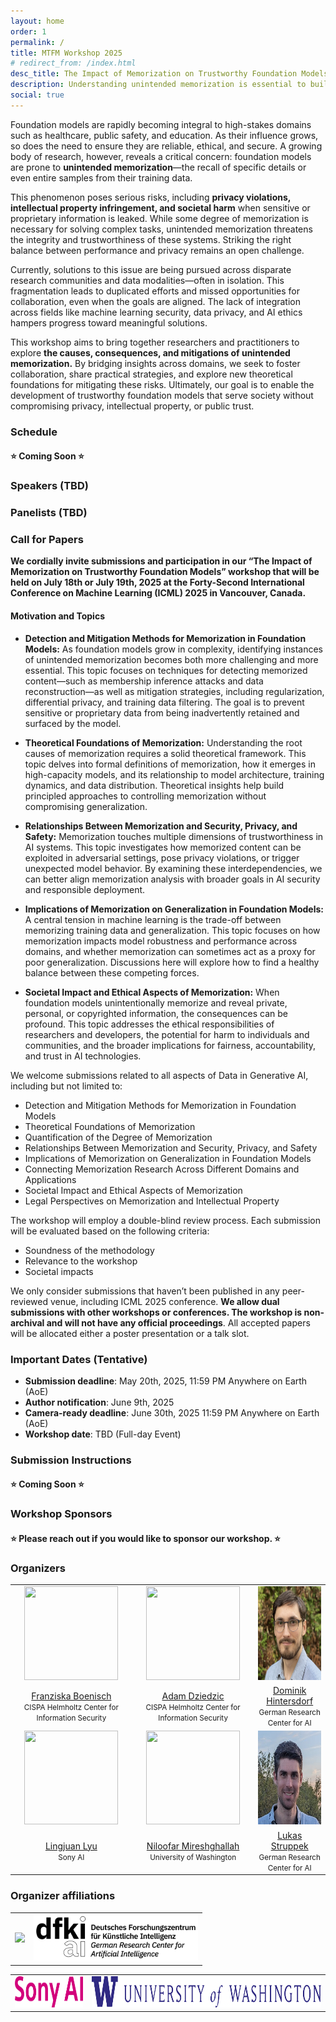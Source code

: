 ```yaml
---
layout: home
order: 1
permalink: /
title: MTFM Workshop 2025
# redirect_from: /index.html
desc_title: The Impact of Memorization on Trustworthy Foundation Models @ ICML 2025
description: Understanding unintended memorization is essential to building trustworthy foundation models.
social: true
---
```


<!-- <td style="text-align:center"><img src="assets/img/workshop-votes.png" height="170"></td> <br />
<td style="text-align:center"><a href="https://bit.ly/bugs-orals">Vote Best Oral</a> | <a href="https://bit.ly/bugs-posters">Vote Best Poster</a></td> <br /> -->

Foundation models are rapidly becoming integral to high-stakes domains such as healthcare, public safety, and education. As their influence grows, so does the need to ensure they are reliable, ethical, and secure. A growing body of research, however, reveals a critical concern: foundation models are prone to <b>unintended memorization</b>—the recall of specific details or even entire samples from their training data.

This phenomenon poses serious risks, including <b>privacy violations, intellectual property infringement, and societal harm</b> when sensitive or proprietary information is leaked. While some degree of memorization is necessary for solving complex tasks, unintended memorization threatens the integrity and trustworthiness of these systems. Striking the right balance between performance and privacy remains an open challenge.

Currently, solutions to this issue are being pursued across disparate research communities and data modalities—often in isolation. This fragmentation leads to duplicated efforts and missed opportunities for collaboration, even when the goals are aligned. The lack of integration across fields like machine learning security, data privacy, and AI ethics hampers progress toward meaningful solutions.

This workshop aims to bring together researchers and practitioners to explore <b>the causes, consequences, and mitigations of unintended memorization.</b> By bridging insights across domains, we seek to foster collaboration, share practical strategies, and explore new theoretical foundations for mitigating these risks. Ultimately, our goal is to enable the development of trustworthy foundation models that serve society without compromising privacy, intellectual property, or public trust.

<!-- **UPDATE**: fill out this form if you are interested in a post-workshop social: [https://forms.gle/XjeSVmyHnsp7EmLB6](https://forms.gle/XjeSVmyHnsp7EmLB6). -->

<!-- ### Schedule (Meeting Room 317A, 9 AM - 5 PM, July 29, 2023) -->
### Schedule

<!-- ⭐ **Link to NeurIPS page: [https://neurips.cc/virtual/2023/workshop/66550](https://neurips.cc/virtual/2023/workshop/66550)** ⭐ -->
#### ⭐ **Coming Soon** ⭐


<!-- |----------------------|---------------------------------------------------------|---------------------------------------------------------------------------------------|
| Start Time (CST/GMT-06:00, New Orleans)  |  Session                                                 | Speaker(s)                                                                            |
|:---------------------|:--------------------------------------------------------------------------------|:---------------------------------------------------------------------------------------|
| 08:55 am | Opening Remarks                                                                            | Organizers                                                                            |
|---------------------|--------------------------------------------------------------------------------|---------------------------------------------------------------------------------------|
| 09:00 am | **Invited Talk 1:** A Blessing in Disguise: Backdoor Attacks as Watermarks for Dataset Copyright | Yiming Li |
| 09:30 am | **Invited Talk 2:** Recent Advances in Backdoor Defense and Benchmark | Baoyuan Wu  |
| 10:00 am | Coffee Break                                                                           |  |
|---------------------|--------------------------------------------------------------------------------|---------------------------------------------------------------------------------------|
| 10:30 am | **Invited Talk 3:** The difference between safety and security for watermarking                                                                                | Jonas Geiping |
| 11:00 am | **Oral 1:** Effective Backdoor Mitigation Depends on the Pre-training Objective | Sahil Verma, Gantavya Bhatt, Soumye Singhal, Arnav Das, Chirag Shah, John Dickerson, Jeff A Bilmes |
| 11:15 am  | **Invited Talk 4:** Universal jailbreak backdoors from poisoned human feedback | Florian Tramèr |
| 11:45 am | Lunch Break | |
|---------------------|----------------------------------------------------------------------------------------|---------------------------------------------------------------------------------------|
| 01:00 pm | **Oral 2:** VillanDiffusion: A Unified Backdoor Attack Framework for Diffusion Models | Sheng-Yen Chou, Pin-Yu Chen, Tsung-Yi Ho |
| 01:15 pm | **Oral 3:** The Stronger the Diffusion Model, the Easier the Backdoor: Data Poisoning to Induce Copyright Breaches Without Adjusting Finetuning Pipeline | Haonan Wang, Qianli Shen, Yao Tong, Yang Zhang, Kenji Kawaguchi |
| 01:30 pm | **Invited talk 5:** Is this model mine? On stealing and defending machine learning models | Adam Dziedzic |
| 02:00 pm | **Invited talk 6**                                                                           | Ruoxi Jia |
| 02:30 pm | Coffee Break                                                                     |  |
|---------------------|----------------------------------------------------------------------------------------|---------------------------------------------------------------------------------------|
| 03:00 pm | **Poster Session**                                                                                | Paper Authors |
| 03:45 pm | **Oral 4:** Backdooring Instruction-Tuned Large Language Models with Virtual Prompt Injection | Jun Yan, Vikas Yadav, Shiyang Li, Lichang Chen, Zheng Tang, Hai Wang, Vijay Srinivasan, Xiang Ren, Hongxia Jin |
| 04:00 pm | **Oral 5:** BadChain: Backdoor Chain-of-Thought Prompting for Large Language Models | Zhen Xiang, Fengqing Jiang, Zidi Xiong, Bhaskar Ramasubramanian, Radha Poovendran, Bo Li |
| 04:15 pm | **Invited Talk 7:** Decoding Backdoors in LLMs and Their Implications | Bo Li |
|---------------------|----------------------------------------------------------------------------------------|---------------------------------------------------------------------------------------|
| 04:45 pm | **Panel Discussion**                                                                     | Moderator: Eugene Bagdasaryan |
| 05:15 pm   | Closing Remarks                                                                        | Organizers    |  -->


### Speakers (TBD)

<!-- ### Speakers (Tentative) -->

<!-- <table style="width:100%">
  <tr>
    <td style="text-align:center"><img src="assets/img/icml2025/speakers/pinyuchen-square.webp" height="170" width="170"></td>
    <td style="text-align:center"><img src="assets/img/icml2025/speakers/zicokolter-square.jpg" height="170" width="170"></td>
    <td style="text-align:center"><img src="assets/img/icml2025/speakers/sanmikoyejo-square.jpg" height="170" width="170"></td>
  </tr>
  <tr>
    <td style="text-align:center"><a href="https://sites.google.com/site/pinyuchenpage/home">Pin-Yu Chen</a> <small> <br> Principal Research Scientist <br> IBM Research AI </small> </td>
    <td style="text-align:center"><a href="https://zicokolter.com/">Zico Kolter</a> <small> <br> Professor <br> Carnegie Mellon University </small> </td>
    <td style="text-align:center"><a href="https://cs.stanford.edu/~sanmi/">Sanmi Koyejo</a> <small><br> Assistant Professor <br> Stanford University </small></td>
  </tr>
  <tr>
    <td style="text-align:center"><img src="assets/img/icml2025/speakers/dawnsong-square.jpg" height="170" width="170"></td>
    <td style="text-align:center"><img src="assets/img/icml2025/speakers/ericwallace-square.jpg" height="170" width="170"></td>
    <td style="text-align:center"><img src="assets/img/icml2025/speakers/ericwong-square.jpg" height="170" width="170"></td>
  </tr>
  <tr>
    <td style="text-align:center"><a href="https://dawnsong.io/">Dawn Song</a> <small> <br> Professor <br> University of California, Berkeley	</small> </td>
    <td style="text-align:center"><a href="https://www.ericswallace.com/">Eric Wallace</a> <small> <br> Member of Technical Staff <br> OpenAI </small> </td>
    <td style="text-align:center"><a href="https://riceric22.github.io/">Eric Wong</a> <small> <br> Assistant Professor <br> University of Pennsylvania </small> </td>
  </tr>
</table> -->

### Panelists (TBD)

<!-- ### Panelists (Tentative) -->

<!-- 
<table style="width:100%">
  <tr>
    <td style="text-align:center"><img src="assets/img/icml2025/panelists/tatsunorihashimoto-square.jpg" height="170" width="170"></td>
    <td style="text-align:center"><img src="assets/img/icml2025/panelists/adinawilliams-square.jpg" height="170" width="170"></td>
    <td style="text-align:center"><img src="assets/img/icml2025/panelists/rexying-square.jpg" height="170" width="170"></td>
  </tr>
  <tr>
    <td style="text-align:center"><a href="https://thashim.github.io/">Tatsunori Hashimoto</a> <small> <br>Assistant Professor <br> Stanford University </small> </td>
    <td style="text-align:center"><a href="https://ai.meta.com/people/1396973444287406/adina-williams/">Adina Williams</a> <small> <br>Research Scientist <br> Facebook AI Research </small></td>
    <td style="text-align:center"><a href="https://www.cs.yale.edu/homes/ying-rex/">Rex (Zhitao) Ying</a> <small> <br>Assistant Professor <br> Yale University </small> </td>
  </tr>
</table> -->

### Call for Papers

**We cordially invite submissions and participation in our “The Impact of Memorization on Trustworthy Foundation Models” workshop that will be held on July 18th or July 19th, 2025 at the Forty-Second International Conference on Machine Learning (ICML) 2025 in Vancouver, Canada.**

<!-- The submission deadline is **<s>September 29, 2023</s> October 6th, 2023, 23:59 AoE** and the submission link <a href="https://openreview.net/group?id=NeurIPS.cc/2023/Workshop/BUGS">https://openreview.net/group?id=NeurIPS.cc/2023/Workshop/BUGS</a>. -->

#### Motivation and Topics

<!--
TODO: write a short intro to the motivation and the topics.
#
#
#
#
#
#
#
#
#
#
#
#
#
#
-->

* **Detection and Mitigation Methods for Memorization in Foundation Models:** As foundation models grow in complexity, identifying instances of unintended memorization becomes both more challenging and more essential. This topic focuses on techniques for detecting memorized content—such as membership inference attacks and data reconstruction—as well as mitigation strategies, including regularization, differential privacy, and training data filtering. The goal is to prevent sensitive or proprietary data from being inadvertently retained and surfaced by the model.

* **Theoretical Foundations of Memorization:** Understanding the root causes of memorization requires a solid theoretical framework. This topic delves into formal definitions of memorization, how it emerges in high-capacity models, and its relationship to model architecture, training dynamics, and data distribution. Theoretical insights help build principled approaches to controlling memorization without compromising generalization.

* **Relationships Between Memorization and Security, Privacy, and Safety:** Memorization touches multiple dimensions of trustworthiness in AI systems. This topic investigates how memorized content can be exploited in adversarial settings, pose privacy violations, or trigger unexpected model behavior. By examining these interdependencies, we can better align memorization analysis with broader goals in AI security and responsible deployment.

* **Implications of Memorization on Generalization in Foundation Models:** A central tension in machine learning is the trade-off between memorizing training data and generalization. This topic focuses on how memorization impacts model robustness and performance across domains, and whether memorization can sometimes act as a proxy for poor generalization. Discussions here will explore how to find a healthy balance between these competing forces.

* **Societal Impact and Ethical Aspects of Memorization:** When foundation models unintentionally memorize and reveal private, personal, or copyrighted information, the consequences can be profound. This topic addresses the ethical responsibilities of researchers and developers, the potential for harm to individuals and communities, and the broader implications for fairness, accountability, and trust in AI technologies.


We welcome submissions related to all aspects of Data in Generative AI, including but not limited to: 

*	Detection and Mitigation Methods for Memorization in Foundation Models
*	Theoretical Foundations of Memorization
*	Quantification of the Degree of Memorization
*	Relationships Between Memorization and Security, Privacy, and Safety
*	Implications of Memorization on Generalization in Foundation Models
*	Connecting Memorization Research Across Different Domains and Applications
*	Societal Impact and Ethical Aspects of Memorization
*	Legal Perspectives on Memorization and Intellectual Property

The workshop will employ a double-blind review process. Each submission will be evaluated based on the following criteria:

* Soundness of the methodology
* Relevance to the workshop
* Societal impacts

We only consider submissions that haven’t been published in any peer-reviewed venue, including ICML 2025 conference. **We allow dual submissions with other workshops or conferences. The workshop is non-archival and will not have any official proceedings**. All accepted papers will be allocated either a poster presentation or a talk slot.
 
<!-- ### Call for Reviewers
Please fill out this [Google form](https://docs.google.com/forms/d/e/1FAIpQLSd3L9_o7vAZUSWjWMxi18jZHuIrBaafUBm6v1fTZQorK2o9Qw/viewform) if you are interested in reviewing for the workshop.

🏆 **2 free ICML 2023 workshop registrations will be given as "Best Reviewer Awards"** 🏆 -->

### Important Dates (Tentative)

* **Submission deadline**: May 20th, 2025, 11:59 PM Anywhere on Earth (AoE)
* **Author notification**: June 9th, 2025
* **Camera-ready deadline**: June 30th, 2025 11:59 PM Anywhere on Earth (AoE)
* **Workshop date**: TBD (Full-day Event)

### Submission Instructions
#### ⭐ **Coming Soon** ⭐
<!-- Papers should be submitted to OpenReview: <a href="https://openreview.net/group?id=NeurIPS.cc/2023/Workshop/BUGS">https://openreview.net/group?id=NeurIPS.cc/2023/Workshop/BUGS</a>

Submitted papers should have up to 6 pages (excluding references, acknowledgments, or appendices). Please use the NeurIPS submission template provided at <a href="https://neurips.cc/Conferences/2023/PaperInformation/StyleFiles">https://neurips.cc/Conferences/2023/PaperInformation/StyleFiles</a>.
Submissions must be anonymous following NeurIPS double-blind reviewing guidelines, NeurIPS Code of Conduct, and Code of Ethics. Accepted papers will be hosted on the workshop website but are considered non-archival and can be submitted to other workshops, conferences, or journals if their submission policy allows. -->

### Workshop Sponsors

#### ⭐ **Please reach out if you would like to sponsor our workshop.** ⭐

<!-- <table style="width:100%; border: none;">
<td style="text-align:center; border: none;"><a href="https://troj.ai/"><img src="assets/img/sponsor-troj-ai.png" height="55"></a></td>

<td style="text-align:center; border: none;"><a href="https://ml.umd.edu/"><img src="assets/img/sponsor-umd-cml.png" height="65"></a></td>

<td style="text-align:center; border: none;"><a href="https://www.google.org/"><img src="assets/img/sponsor-google.png" height="75"></a></td>
</table> -->

### Organizers 


<table style="width:100%">
  <tr>
    <td style="text-align:center"><img src="assets/img/icml2025/organizers/franziskaboenisch-square.jpg" height="150"  width="150"></td>
    <td style="text-align:center"><img src="assets/img/icml2025/organizers/adamdziedzic-square.png" height="150" width="150"></td>
    <td style="text-align:center"><img src="assets/img/icml2025/organizers/dominikhintersdorf-square.png" height="150" width="150"></td>
  </tr>
  <tr>
    <td style="text-align:center"><a href="https://cispa.de/en/people/c01frbo">Franziska Boenisch</a> <br> <small> CISPA Helmholtz Center for Information Security </small> </td>
    <td style="text-align:center"><a href="https://adam-dziedzic.com/">Adam Dziedzic</a> <small> <br> CISPA Helmholtz Center for Information Security </small> </td>
    <td style="text-align:center"><a href="https://d0mih.github.io/">Dominik Hintersdorf</a> <small> <br>German Research Center for AI </small> </td>
  </tr>
  <tr>
    <td style="text-align:center"><img src="assets/img/icml2025/organizers/blank-square.png" height="150" width="150"></td>
    <td style="text-align:center"><img src="assets/img/icml2025/organizers/blank-square.png" height="150" width="150"></td>
    <td style="text-align:center"><img src="assets/img/icml2025/organizers/lukasstruppek-square.png" height="150" width="150"></td>
  </tr>
  <tr>
    <td style="text-align:center"><a href="https://sites.google.com/view/lingjuan-lyu/home/">Lingjuan Lyu</a> <small> <br>Sony AI </small> </td>
    <td style="text-align:center"><a href="https://homes.cs.washington.edu/~niloofar//">Niloofar Mireshghallah</a> <small> <br>University of Washington </small> </td>
    <td style="text-align:center"><a href="https://lukasstruppek.github.io/">Lukas Struppek</a> <small> <br>German Research Center for AI </small> </td>
  </tr>
</table>



### Organizer affiliations

<table style="width:100%; align: left; border: none; spacing: none">
  <tr style="border: none; spacing: none"> 
    <td style="text-align:center; border: none; spacing: none"><a href="https://cispa.de/en"><img src="assets/img/icml2025/organizers/affiliations/cispa.png" height="75"></a></td>    
    <td style="text-align:center; border: none; spacing: none"><a href="https://www.dfki.de/en/web"><img src="assets/img/icml2025/organizers/affiliations/dfki.png" height="75"></a></td>
  </tr>
</table>
<table style="width:100%; align: left; border: none; spacing: none">
  <tr> 
    <td style="text-align:center; border: none; spacing: none"><a href="https://ai.sony"><img src="assets/img/icml2025/organizers/affiliations/sony_ai.png" height="50"></a></td>  
    <td style="text-align:center; border: none; spacing: none"><a href="https://www.cs.washington.edu"><img src="assets/img/icml2025/organizers/affiliations/university_washington.png" height="50"></a></td>    
  </tr>
</table>